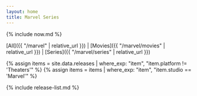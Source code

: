 ```yaml
---
layout: home
title: Marvel Series
---
```


{% include now.md %}

[All]({{ "/marvel" | relative_url }}) \| [Movies]({{ "/marvel/movies" | relative_url }}) \| [Series]({{ "/marvel/series" | relative_url }})

{% assign items = site.data.releases | where_exp: "item", "item.platform != 'Theaters'" %}
{% assign items = items | where_exp: "item", "item.studio == 'Marvel'" %}

{% include release-list.md %}